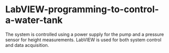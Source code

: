 # LabVIEW-programming-to-control-a-water-tank
The system is controlled using a power supply for the pump and a pressure sensor for height measurements. LabVIEW is used for both system control and data acquisition.
